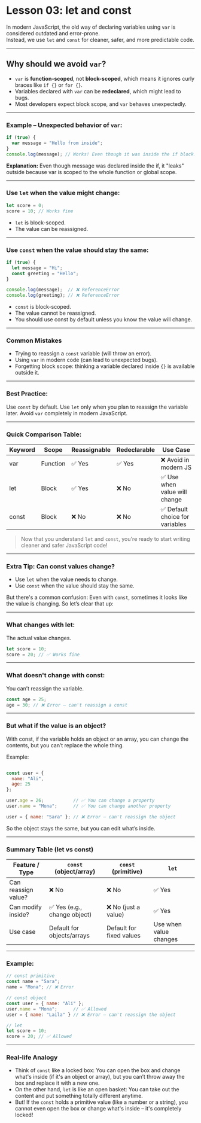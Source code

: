 # Lesson 03: let and const

In modern JavaScript, the old way of declaring variables using `var` is considered outdated and error-prone.  
Instead, we use `let` and `const` for cleaner, safer, and more predictable code.

---

## Why should we avoid `var`?

- `var` is **function-scoped**, not **block-scoped**, which means it ignores curly braces like `if {}` or `for {}`.
- Variables declared with `var` can be **redeclared**, which might lead to bugs.
- Most developers expect block scope, and `var` behaves unexpectedly.

---

### Example – Unexpected behavior of `var`:

```js
if (true) {
  var message = "Hello from inside";
}
console.log(message); // Works! Even though it was inside the if block!
```
**Explanation:**
Even though message was declared inside the if, it "leaks" outside because var is scoped to the whole function or global scope.

---
### Use `let` when the value might change:
```js
let score = 0;
score = 10; // Works fine
```
- `let` is block-scoped.
- The value can be reassigned.
  
 ---

### Use `const` when the value should stay the same:
```js
if (true) {
  let message = "Hi";
  const greeting = "Hello";
}

console.log(message);  // ❌ ReferenceError  
console.log(greeting); // ❌ ReferenceError
```
- `const` is block-scoped.  
- The value cannot be reassigned.
- You should use const by default unless you know the value will change. 
  
---
### Common Mistakes

- Trying to reassign a `const` variable (will throw an error).
- Using `var` in modern code (can lead to unexpected bugs).
- Forgetting block scope: thinking a variable declared inside `{}` is available outside it.

---

### Best Practice:
Use `const` by default. Use `let` only when you plan to reassign the variable later. Avoid `var` completely in modern JavaScript.

---

### Quick Comparison Table:
| Keyword | Scope         | Reassignable | Redeclarable | Use Case                     |
|---------|---------------|--------------|---------------|------------------------------|
| var     | Function      | ✅ Yes       | ✅ Yes        | ❌ Avoid in modern JS        |
| let     | Block         | ✅ Yes       | ❌ No         | ✅ Use when value will change |
| const   | Block         | ❌ No        | ❌ No         | ✅ Default choice for variables |

 > Now that you understand `let` and `const`, you're ready to start writing cleaner and safer JavaScript code!

---
### Extra Tip: Can const values change?

- Use `let` when the value needs to change.
- Use `const` when the value should stay the same.

But there's a common confusion:
Even with `const`, sometimes it looks like the value is changing. So let’s clear that up:

---
### What changes with let:
The actual value changes.

```js
let score = 10;
score = 20; // ✅ Works fine
```
---
### What doesn't change with const:
You can’t reassign the variable.
```js
const age = 25;
age = 30; // ❌ Error – can't reassign a const
```
---
### But what if the value is an object?
With const, if the variable holds an object or an array,
you can change the contents, but you can’t replace the whole thing.

Example:
```js

const user = {
  name: "Ali",
  age: 25
};

user.age = 26;           // ✅ You can change a property
user.name = "Mona";      // ✅ You can change another property

user = { name: "Sara" }; // ❌ Error – can't reassign the object
```
So the object stays the same, but you can edit what’s inside.


---

### Summary Table (let vs const)

| Feature / Type           | `const` (object/array)      | `const` (primitive)        | `let`                       |
|--------------------------|-----------------------------|-----------------------------|-----------------------------|
| Can reassign value?      | ❌ No                        | ❌ No                        | ✅ Yes                      |
| Can modify inside?       | ✅ Yes (e.g., change object) | ❌ No (just a value)         | ✅ Yes                      |
| Use case                 | Default for objects/arrays   | Default for fixed values    | Use when value changes      |

----
### Example:
```js
// const primitive
const name = "Sara";
name = "Mona"; // ❌ Error

// const object
const user = { name: "Ali" };
user.name = "Mona";      // ✅ Allowed
user = { name: "Laila" } // ❌ Error – can't reassign the object

// let
let score = 10;
score = 20; // ✅ Allowed
```

---
### Real-life Analogy
- Think of `const` like a locked box:
You can open the box and change what's inside (if it's an object or array),
but you can’t throw away the box and replace it with a new one.
- On the other hand, `let` is like an open basket:
You can take out the content and put something totally different anytime.
- But!
If the `const` holds a primitive value (like a number or a string),
you cannot even open the box or change what's inside – it's completely locked!



